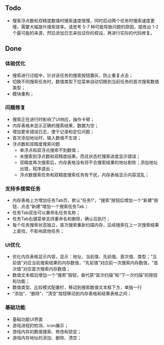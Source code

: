 ## Todo
- 搜索浮点数和双精度数值时搜索速度很慢，同时启动两个任务时搜索速度更慢，需要大幅提升搜索效率。请思考 5-7 种可能导致问题的原因，提炼出 1-2 个最可能的来源，然后添加日志来验证你的假设，再进行实际的代码修复。

## Done
### 体验优化
  - 搜索进行过程中，针对该任务的搜索按钮置灰，防止重复点击；
  - 切换不同搜索任务时，数值类型下拉菜单自动切换到当前任务的首次搜索数值类型；
  - 模块重构；

### 问题修复
  - 搜索正在进行时影响了UI响应，操作卡顿；
  - 内存表格未显示正确的搜索结果，数据为空；
  - 增加更多错误日志，便于记录和定位问题；
  - 首次添加地址时，输入数值不生效；
  - 浮点数和双精度搜索问题
    - 单浮点和双浮点搜索不到数值；
    - 未搜索到浮点数和双精度结果，而且状态栏搜索进度显示错误；
    - 双精度再次搜索后，内存表格没有将不合搜索结果的地址剔除；添加地址出错，程序退出；
    - 浮点数搜索任务和双精度搜索任务有干扰，内存表格显示内容混乱；

### 支持多搜索任务
  - 内存表格上方增加任务Tab页，默认“任务1”，“搜索”按钮后增加一个“新建”按钮，点击“新建”增加一个搜索任务Tab；
  - 任务Tab双击可以重命名任务名称；
  - 任务Tab右键菜单支持重命名和删除，确认后执行；
  - 每个任务搜索状态独立，首次搜索重新扫描内存，后续搜索在上一次搜索结果上查找，不影响其他任务；

### UI优化
  - 优化内存表格显示内容，显示：地址、当前值、先前值、首次值、类型；“当前值”对应当前搜索结果的内存数值，“先前值”对应前一次搜索内存数值，“首次值”对应首次搜索内存数值；
  - 数值文本框后增加一个“搜索”按钮，替代原“首次扫描”和“下一次扫描”的按钮和功能；
  - 数值类型、比较模式配置栏，移动到搜索数值文本框下方，单独一行
  - “添加”、“删除”、“清空”按钮移动到内存表格和结果表格之间；

### 基础功能
  - 基础功能UI界面
  - 游戏进程的检测、icon展示；
  - 游戏内存的数值搜索、修改和锁定；
  - 游戏内存地址的添加、删除、清空；
